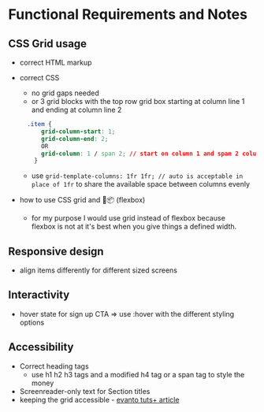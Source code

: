 # Functional Requirements and Notes

## CSS Grid usage

- correct HTML markup
- correct CSS
  - no grid gaps needed
  - or 3 grid blocks with the top row grid box starting at column line 1 and ending at column line 2

  ```css
    .item {
        grid-column-start: 1;
        grid-column-end: 2;
        OR
        grid-column: 1 / span 2; // start on column 1 and span 2 columns
      }
  ```

  - use `grid-template-columns: 1fr 1fr; // auto is acceptable in place of 1fr` to share the available space between columns evenly
- how to use CSS grid and 💪📦 (flexbox)
  - for my purpose I would use grid instead of flexbox because  
  flexbox is not at it's best when you give things a defined width.

## Responsive design

- align items differently for different sized screens

## Interactivity

- hover state for sign up CTA => use :hover with the different styling options

## Accessibility

- Correct heading tags
  - use h1 h2 h3 tags and a modified h4 tag or a span tag to style the money
- Screenreader-only text for Section titles
- keeping the grid accessible - [evanto tuts+ article](https://webdesign.tutsplus.com/articles/a-guide-to-css-grid-and-accessibility--cms-32857)
